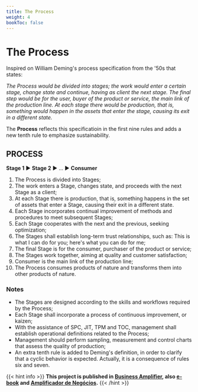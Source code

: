 ```yaml
---
title: The Process
weight: 4
bookToc: false
---
```

# The Process

Inspired on William Deming's process specification from the '50s that states:

*The Process would be divided into stages; the work would enter a certain stage, change state and continue, having as client the next stage. The final step would be for the user, buyer of the product or service, the main link of the production line. At each stage there would be production, that is, something would happen in the assets that enter the stage, causing its exit in a different state.*

The **Process** reflects this specificatioin in the first nine rules and adds a new tenth rule to emphasize sustainability.

## PROCESS

**Stage 1** ► **Stage 2** ► ... ► **Consumer**

1. The Process is divided into Stages;
2. The work enters a Stage, changes state, and proceeds with the next Stage as a client;
3. At each Stage there is production, that is, something happens in the set of assets that enter a Stage, causing their exit in a different state.
4. Each Stage incorporates continual improvement of methods and procedures to meet subsequent Stages;
5. Each Stage cooperates with the next and the previous, seeking optimization;
6. The Stages shall establish long-term trust relationships, such as: This is what I can do for you; here's what you can do for me;
7. The final Stage is for the consumer, purchaser of the product or service;
8. The Stages work together, aiming at quality and customer satisfaction;
9. Consumer is the main link of the production line;
10. The Process consumes products of nature and transforms them into other products of nature.

### Notes

- The Stages are designed according to the skills and workflows required by the Process;
- Each Stage shall incorporate a process of continuous improvement, or kaizen;
- With the assistance of SPC, JIT, TPM and TOC, management shall establish operational definitions related to the Process;
- Management should perform sampling, measurement and control charts that assess the quality of production;
- An extra tenth rule is added to Deming's definition, in order to clarify that a cyclic behavior is expected. Actually, it is a consequence of rules six and seven.

{{< hint info >}}
**This project is published in [Business Amplifier](https://www.amazon.com/Business-Amplifier-M-Sc-Motta-Lopes/dp/B083XGK14Q), also [e-book](https://www.amazon.com/Business-Amplifier-Jose-Motta-Lopes-ebook-dp-B086L6V6QY/dp/B086L6V6QY/) and [Amplificador de Negócios](https://www.amazon.com/M-Sc-Jose-Motta-Lopes/dp/8592301009).**
{{< /hint >}}
